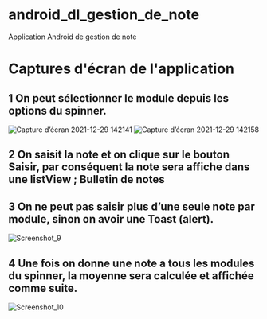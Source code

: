 # android_dl_gestion_de_note
Application Android de gestion de note

# Captures d'écran de l'application
## 1 On peut sélectionner le module depuis les options du spinner.


![Capture d’écran 2021-12-29 142141](https://user-images.githubusercontent.com/75049625/147666850-82b66680-024c-4770-9020-c4ed515120ab.png)
![Capture d’écran 2021-12-29 142158](https://user-images.githubusercontent.com/75049625/147666852-b90a5563-0f93-45ad-a8d5-edda09801540.png)



## 2 On saisit la note et on clique sur le bouton Saisir, par conséquent la note sera affiche dans une listView ; Bulletin de notes



## 3 On ne peut pas saisir plus d’une seule note par module, sinon on avoir une Toast (alert).


![Screenshot_9](https://user-images.githubusercontent.com/86019502/147646172-3d0801da-2e1d-4532-92d8-6c5120c63f6e.png)

## 4 Une fois on donne une note a tous les modules du spinner, la moyenne sera calculée et affichée comme suite.


![Screenshot_10](https://user-images.githubusercontent.com/86019502/147646218-af0d7de4-bf2c-4f52-b015-6c877e5968c5.png)
